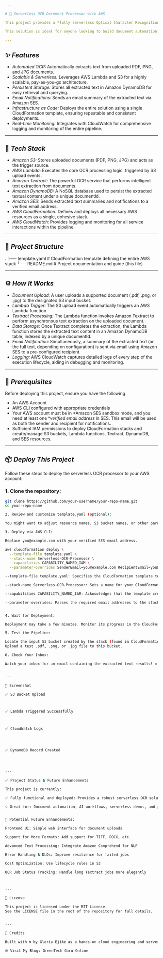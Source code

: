 ```yaml
---

# 🧾 Serverless OCR Document Processor with AWS

This project provides a *fully serverless Optical Character Recognition (OCR)* pipeline built entirely with AWS services and deployed using *CloudFormation. It automates the extraction of text from documents uploaded to an S3 bucket using **Amazon Textract, stores the extracted content in **DynamoDB, and delivers a summary of the results via email using **Amazon SES—all orchestrated through **AWS Lambda*.

This solution is ideal for anyone looking to build document automation workflows, enhance AI-driven processes, or explore practical serverless architectures on AWS.

---
```


## ✨ *Features*

- *Automated OCR:* Automatically extracts text from uploaded PDF, PNG, and JPG documents.  
- *Scalable & Serverless:* Leverages AWS Lambda and S3 for a highly scalable, pay-as-you-go architecture.  
- *Persistent Storage:* Stores all extracted text in Amazon DynamoDB for easy retrieval and querying.  
- *Email Notifications:* Sends an email summary of the extracted text via Amazon SES.  
- *Infrastructure as Code:* Deploys the entire solution using a single CloudFormation template, ensuring repeatable and consistent deployments.  
- *Real-time Monitoring:* Integrates with CloudWatch for comprehensive logging and monitoring of the entire pipeline.

---

## 🚀 *Tech Stack*

- *Amazon S3:* Stores uploaded documents (PDF, PNG, JPG) and acts as the trigger source.  
- *AWS Lambda:* Executes the core OCR processing logic, triggered by S3 upload events.  
- *Amazon Textract:* The powerful OCR service that performs intelligent text extraction from documents.  
- *Amazon DynamoDB:* A NoSQL database used to persist the extracted textual content under a unique documentId.  
- *Amazon SES:* Sends extracted text summaries and notifications to a verified email address.  
- *AWS CloudFormation:* Defines and deploys all necessary AWS resources as a single, cohesive stack.  
- *AWS CloudWatch:* Provides logging and monitoring for all service interactions within the pipeline.

---

## 📂 *Project Structure*

. ├── template.yaml           # CloudFormation template defining the entire AWS stack └── README.md               # Project documentation and guide (this file)

---

## ⚙ *How It Works*

- *Document Upload:* A user uploads a supported document (.pdf, .png, or .jpg) to the designated S3 input bucket.  
- *Lambda Trigger:* The S3 upload event automatically triggers an AWS Lambda function.  
- *Textract Processing:* The Lambda function invokes Amazon Textract to perform asynchronous text extraction on the uploaded document.  
- *Data Storage:* Once Textract completes the extraction, the Lambda function stores the extracted text content in an Amazon DynamoDB table, indexed by a unique documentId.  
- *Email Notification:* Simultaneously, a summary of the extracted text (or the full text, depending on configuration) is sent via email using Amazon SES to a pre-configured recipient.  
- *Logging:* AWS CloudWatch captures detailed logs of every step of the execution lifecycle, aiding in debugging and monitoring.

---

## 🔐 *Prerequisites*

Before deploying this project, ensure you have the following:

- An AWS Account  
- AWS CLI configured with appropriate credentials  
- Your AWS account must be in *Amazon SES sandbox mode, and you need at least one **verified email address* in SES. This email will be used as both the sender and recipient for notifications.  
- Sufficient IAM permissions to deploy CloudFormation stacks and create/manage S3 buckets, Lambda functions, Textract, DynamoDB, and SES resources.

---

## 📦 *Deploy This Project*

Follow these steps to deploy the serverless OCR processor to your AWS account:

### 1. Clone the repository:
```bash
git clone https://github.com/your-username/your-repo-name.git
cd your-repo-name

2. Review and customize template.yaml (optional):

You might want to adjust resource names, S3 bucket names, or other parameters within the template.yaml file to suit your preferences.

3. Deploy via AWS CLI:

Replace you@example.com with your verified SES email address.

aws cloudformation deploy \
  --template-file template.yaml \
  --stack-name Serverless-OCR-Processor \
  --capabilities CAPABILITY_NAMED_IAM \
  --parameter-overrides SenderEmail=you@example.com RecipientEmail=you@example.com

--template-file template.yaml: Specifies the CloudFormation template to deploy

--stack-name Serverless-OCR-Processor: Sets a name for your CloudFormation stack

--capabilities CAPABILITY_NAMED_IAM: Acknowledges that the template creates IAM roles

--parameter-overrides: Passes the required email addresses to the stack


4. Wait for Deployment:

Deployment may take a few minutes. Monitor its progress in the CloudFormation console.

5. Test the Pipeline:

Locate the input S3 bucket created by the stack (found in CloudFormation Outputs or S3 console).
Upload a test .pdf, .png, or .jpg file to this bucket.

6. Check Your Inbox:

Watch your inbox for an email containing the extracted text results! ✉


---

📸 Screenshot

✅ S3 Bucket Upload



✅ Lambda Triggered Successfully



✅ CloudWatch Logs




✅ DynamoDB Record Created




---

✅ Project Status & Future Enhancements

This project is currently:

✅ Fully functional and deployed: Provides a robust serverless OCR solution

💡 Great for: Document automation, AI workflows, serverless demos, and personal learning


🔮 Potential Future Enhancements:

Frontend UI: Simple web interface for document uploads

Support for More Formats: Add support for TIFF, DOCX, etc.

Advanced Text Processing: Integrate Amazon Comprehend for NLP

Error Handling & DLQs: Improve resilience for failed jobs

Cost Optimization: Use lifecycle rules in S3

OCR Job Status Tracking: Handle long Textract jobs more elegantly



---

📄 License

This project is licensed under the MIT License.
See the LICENSE file in the root of the repository for full details.


---

🙌 Credits

Built with ❤ by Gloria Ejike as a hands-on cloud engineering and serverless practice project.

🌐 Visit My Blog: GreenTech Guru Online
